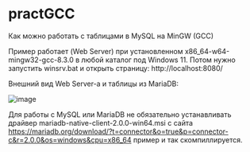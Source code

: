 # practGCC
Как можно работать с таблицами в MySQL на MinGW (GCC)

Пример работает (Web Server) при установленном x86_64-w64-mingw32-gcc-8.3.0 в любой каталог под Windows 11. Потом нужно запустить winsrv.bat и открыть страницу: http://localhost:8080/

Внешний вид Web Server-a и таблицы из MariaDB:

![image](https://github.com/alex1543/practGCC/assets/10297748/05771cf0-a514-4eae-b3ab-3ce0aaa6debf)


Для работы с MySQL или MariaDB не обязательно устанавливать драйвер mariadb-native-client-2.0.0-win64.msi с сайта https://mariadb.org/download/?t=connector&o=true&p=connector-c&r=2.0.0&os=windows&cpu=x86_64 пример и так скомпиллируется.
